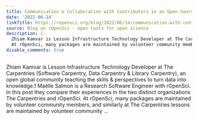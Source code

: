 ```yaml
---
title: Communication & Collaboration with Contributors in an Open-Source Organization
date: '2022-06-14'
linkTitle: https://ropensci.org/blog/2022/06/14/communication-with-contributors-in-an-open-source-organization/
source: Blog on rOpenSci - open tools for open science
description: |-
  Zhiam Kamvar is Lesson Infrastructure Technology Developer at The Carpentries (Software Carpentry, Data Carpentry &amp; Library Carpentry), an open global community teaching the skills &amp; perspectives to turn data into knowledge.1 Maëlle Salmon is a Research Software Engineer with rOpenSci. In this post they compare their experiences in the two distinct organizations The Carpentries and rOpenSci.
  At rOpenSci, many packages are maintained by volunteer community members, and similarly at The Carpentries lessons are maintained by volunteer community ...
disable_comments: true
---
```

Zhiam Kamvar is Lesson Infrastructure Technology Developer at The Carpentries (Software Carpentry, Data Carpentry &amp; Library Carpentry), an open global community teaching the skills &amp; perspectives to turn data into knowledge.1 Maëlle Salmon is a Research Software Engineer with rOpenSci. In this post they compare their experiences in the two distinct organizations The Carpentries and rOpenSci.
At rOpenSci, many packages are maintained by volunteer community members, and similarly at The Carpentries lessons are maintained by volunteer community ...